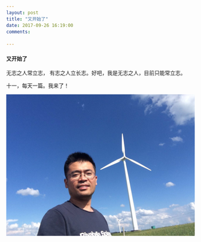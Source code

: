 ```yaml
---
layout: post
title: "又开始了"
date: 2017-09-26 16:19:00
comments:

---
```


#### 又开始了

无志之人常立志， 有志之人立长志。好吧，我是无志之人，目前只能常立志。 

十一，每天一篇。我来了！


![wind-man](../images/wind-man.jpeg)
